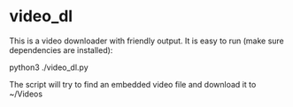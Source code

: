 # video_dl

This is a video downloader with friendly output. It is easy to run (make sure dependencies are installed):

python3 ./video_dl.py <URL>

The script will try to find an embedded video file and download it to ~/Videos


